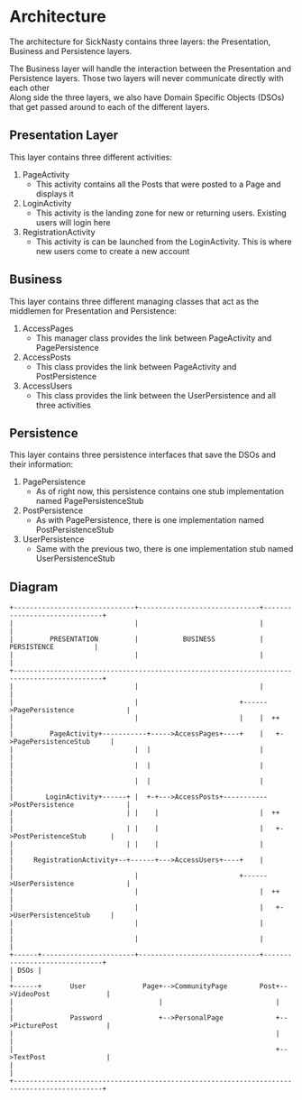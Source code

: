 # Architecture
The architecture for SickNasty contains three layers: the Presentation, Business and Persistence layers.  
  

The Business layer will handle the interaction between the Presentation and Persistence layers. Those two layers will never communicate directly with each other  
Along side the three layers, we also have Domain Specific Objects (DSOs) that get passed around to each of the different layers.  
  
## Presentation Layer
This layer contains three different activities:  
1. PageActivity
    - This activity contains all the Posts that were posted to a Page and displays it
2. LoginActivity
    - This activity is the landing zone for new or returning users. Existing users will login here
3. RegistrationActivity
    - This activity is can be launched from the LoginActivity. This is where new users come to create a new account  
  
## Business
This layer contains three different managing classes that act as the middlemen for Presentation and Persistence:  
1. AccessPages
    - This manager class provides the link between PageActivity and PagePersistence
2. AccessPosts
    - This class provides the link between PageActivity and PostPersistence
3. AccessUsers
    - This class provides the link between the UserPersistence and all three activities  
  
## Persistence
This layer contains three persistence interfaces that save the DSOs and their information:
1. PagePersistence
    - As of right now, this persistence contains one stub implementation named PagePersistenceStub
2. PostPersistence
    - As with PagePersistence, there is one implementation named PostPersistenceStub
3. UserPersistence
    - Same with the previous two, there is one implementation stub named UserPersistenceStub  
  
## Diagram  
```
+------------------------------+------------------------------+------------------------------+
|                              |                              |                              |
|         PRESENTATION         |           BUSINESS           |         PERSISTENCE          |
|                              |                              |                              |
+--------------------------------------------------------------------------------------------+
|                              |                              |                              |
|                              |                         +------>PagePersistence             |
|                              |                         |    |  ++                          |
|         PageActivity+-----------+----->AccessPages+----+    |   +->PagePersistenceStub     |
|                              |  |                           |                              |
|                              |  |                           |                              |
|                              |  |                           |                              |
|        LoginActivity+------+ |  +-+--->AccessPosts+----------->PostPersistence             |
|                            | |    |                         |  ++                          |
|                            | |    |                         |   +->PostPeristenceStub      |
|                            | |    |                         |                              |
|     RegistrationActivity+--+------+--->AccessUsers+----+    |                              |
|                              |                         +------>UserPersistence             |
|                              |                              |  ++                          |
|                              |                              |   +->UserPersistenceStub     |
|                              |                              |                              |
|                              |                              |                              |
+------+-----------------------+------------------------------+------------------------------+
| DSOs |                                                                                     |
+------+       User              Page+-->CommunityPage        Post+-->VideoPost              |
|                                    |                            |                          |
|              Password              +-->PersonalPage             +-->PicturePost            |
|                                                                 |                          |
|                                                                 +-->TextPost               |
|                                                                                            |
+--------------------------------------------------------------------------------------------+
```
